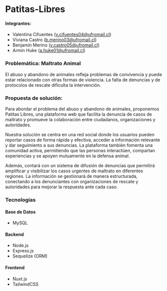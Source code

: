 # Patitas-Libres

#### Integrantes:
  - Valentina Cifuentes (v.cifuentes04@ufromail.cl)
  - Viviana Castro (b.merino03@ufromail.cl)
  - Benjamín Merino (v.castro05@ufromail.cl)
  - Armin Huke (a.huke01@ufromail.cl)

### Problemática: Maltrato Animal

El abuso y abandono de animales refleja problemas de convivencia y puede estar relacionado con otras formas de violencia. La falta de denuncias y de protocolos de rescate dificulta la intervención.

### Propuesta de solución:

Para abordar el problema del abuso y abandono de animales, proponemos Patitas Libres, una plataforma web que facilita la denuncia de casos de maltrato y promueve la colaboración entre ciudadanos, organizaciones y autoridades.

Nuestra solución se centra en una red social donde los usuarios pueden reportar casos de forma rápida y efectiva, acceder a información relevante y dar seguimiento a sus denuncias. La plataforma también fomenta una comunidad activa, permitiendo que las personas interactúen, compartan experiencias y se apoyen mutuamente en la defensa animal.

Además, contará con un sistema de difusión de denuncias que permitirá amplificar y visibilizar los casos urgentes de maltrato en diferentes regiones. La información se gestionará de manera estructurada, conectando a los denunciantes con organizaciones de rescate y autoridades para mejorar la respuesta ante cada caso.


### Tecnologías

#### Base de Datos
- MySQL

#### Backend
- Node.js
- Express.js
- Sequelize (ORM)

#### Frontend
- Nuxt.js
- TailwindCSS
